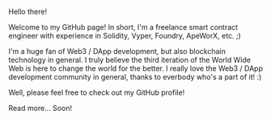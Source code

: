 Hello there!

Welcome to my GitHub page! In short, I'm a freelance smart contract engineer with experience in Solidity, Vyper, Foundry, ApeWorX, etc. ;)

I'm a huge fan of Web3 / DApp development, but also blockchain technology in general. I truly believe the third iteration of the World Wide Web is here to change the world for the better. I really love the Web3 / DApp development community in general, thanks to everbody who's a part of it! :)

Well, please feel free to check out my GitHub profile!

Read more... Soon!
